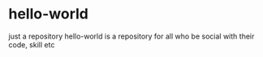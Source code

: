# hello-world
just a repository
hello-world is a repository for all who be social with their code, skill etc

